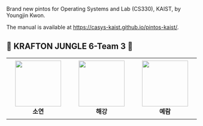 Brand new pintos for Operating Systems and Lab (CS330), KAIST, by Youngjin Kwon.

The manual is available at https://casys-kaist.github.io/pintos-kaist/.

## 💖 KRAFTON JUNGLE 6-Team 3 💖
<table>
    <tr height="160px">
        <td align="center" width="150px">
            <a href="https://github.com/noeyxos"><img height="120px" width="120px" src="https://avatars.githubusercontent.com/u/109258913?v=4"/></a>
            <br />
            <strong>소연</strong>
        </td>
        <td align="center" width="150px">
            <a href="https://github.com/yujin0124"><img height="120px" width="120px" src="https://avatars.githubusercontent.com/u/38284326?v=4"/></a>
            <br />
            <strong>해강</strong>
        </td>
        <td align="center" width="150px">
            <a href="https://github.com/Yeram522"><img height="120px" width="120px" src="https://avatars.githubusercontent.com/u/63442636?v=4"/></a>
            <br />
            <strong>예람</strong>
        </td>
    </tr>
</table>
